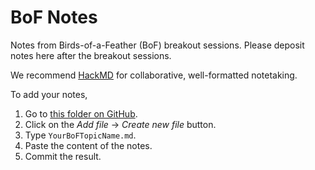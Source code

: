 # BoF Notes

Notes from Birds-of-a-Feather (BoF) breakout sessions. Please deposit notes
here after the breakout sessions.

We recommend [HackMD](https://hackmd.io) for collaborative, well-formatted
notetaking.

To add your notes,

1. Go to [this folder on GitHub][bof-folder].
2. Click on the *Add file* -> *Create new file* button.
3. Type `YourBoFTopicName.md`.
4. Paste the content of the notes.
5. Commit the result.

[bof-folder]: https://github.com/InsightSoftwareConsortium/GetYourBrainStraight/tree/main/HCK01_2022_Virtual/BoFBreakouts
